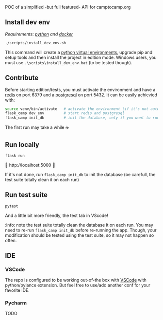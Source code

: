 POC of a simplified -but full featured- API for camptocamp.org


## Install dev env

*Requirements: [python](https://www.python.org/downloads/) and [docker](https://docs.docker.com/engine/install/)*

```bash
./scripts/install_dev_env.sh
```

This command will create a [python virtual environments](https://docs.python.org/3/tutorial/venv.html), upgrade pip and setup tools and then install the project in edition mode. Windows users, you must use `.\scripts\install_dev_env.bat` (to be tested though).

## Contribute

Before starting edition/tests, you must activate the environment and have a [redis](https://redis.io/) on port 6379 and a [postgresql](https://www.postgresql.org/) on port 5432. It can be easily achievied with:

```bash
source venv/bin/activate   # activate the environment (if it's not automatic, see IDE section)
flask_camp dev_env         # start redis and postgresql
flask_camp init_db         # init the database, only if you want to run the app
```

The first run may take a while :coffee:

## Run locally

```bash
flask run
```

:rocket: http://localhost:5000 :rocket: 

If it's not done, run `flask_camp init_db` to init the database (be carefull, the test suite totally clean it on each run)

## Run test suite

```bash
pytest
```

And a little bit more friendly, the test tab in VScode! 

:info: note the test suite totally clean the database it on each run. You may need to re-run `flask_camp init_db` before re-running the app. Though, your modification should be tested using the test suite, so it may not happen so often.

## IDE

### VSCode

The repo is configured to be working out-of-the box with [VSCode](https://code.visualstudio.com/) with python/pylance extension. But feel free to use/add another conf for your favorite IDE.

### Pycharm

TODO
